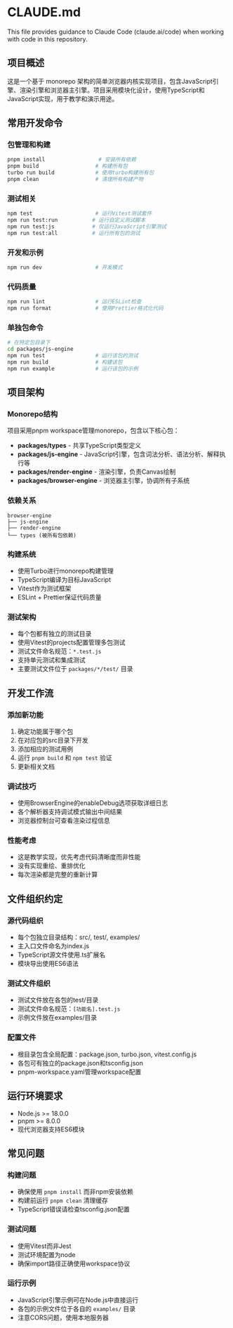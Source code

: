 # CLAUDE.md

This file provides guidance to Claude Code (claude.ai/code) when working with code in this repository.

## 项目概述

这是一个基于 monorepo 架构的简单浏览器内核实现项目，包含JavaScript引擎、渲染引擎和浏览器主引擎。项目采用模块化设计，使用TypeScript和JavaScript实现，用于教学和演示用途。

## 常用开发命令

### 包管理和构建
```bash
pnpm install                 # 安装所有依赖
pnpm build                  # 构建所有包
turbo run build             # 使用turbo构建所有包
pnpm clean                  # 清理所有构建产物
```

### 测试相关
```bash
npm test                    # 运行Vitest测试套件
npm run test:run           # 运行自定义测试脚本
npm run test:js            # 仅运行JavaScript引擎测试
npm run test:all           # 运行所有包的测试
```

### 开发和示例
```bash
npm run dev                 # 开发模式
```

### 代码质量
```bash
npm run lint                # 运行ESLint检查
npm run format              # 使用Prettier格式化代码
```

### 单独包命令
```bash
# 在特定包目录下
cd packages/js-engine
npm run test                # 运行该包的测试
npm run build               # 构建该包
npm run example             # 运行该包的示例
```

## 项目架构

### Monorepo结构
项目采用pnpm workspace管理monorepo，包含以下核心包：

- **packages/types** - 共享TypeScript类型定义
- **packages/js-engine** - JavaScript引擎，包含词法分析、语法分析、解释执行等
- **packages/render-engine** - 渲染引擎，负责Canvas绘制
- **packages/browser-engine** - 浏览器主引擎，协调所有子系统

### 依赖关系
```
browser-engine
├── js-engine
├── render-engine
└── types (被所有包依赖)
```

### 构建系统
- 使用Turbo进行monorepo构建管理
- TypeScript编译为目标JavaScript
- Vitest作为测试框架
- ESLint + Prettier保证代码质量

### 测试架构
- 每个包都有独立的测试目录
- 使用Vitest的projects配置管理多包测试
- 测试文件命名规范：`*.test.js`
- 支持单元测试和集成测试
- 主要测试文件位于 `packages/*/test/` 目录

## 开发工作流

### 添加新功能
1. 确定功能属于哪个包
2. 在对应包的src目录下开发
3. 添加相应的测试用例
4. 运行 `pnpm build` 和 `npm test` 验证
5. 更新相关文档

### 调试技巧
- 使用BrowserEngine的enableDebug选项获取详细日志
- 各个解析器支持调试模式输出中间结果
- 浏览器控制台可查看渲染过程信息

### 性能考虑
- 这是教学实现，优先考虑代码清晰度而非性能
- 没有实现重绘、重排优化
- 每次渲染都是完整的重新计算

## 文件组织约定

### 源代码组织
- 每个包独立目录结构：src/, test/, examples/
- 主入口文件命名为index.js
- TypeScript源文件使用.ts扩展名
- 模块导出使用ES6语法

### 测试文件组织
- 测试文件放在各包的test/目录
- 测试文件命名规范：`[功能名].test.js`
- 示例文件放在examples/目录

### 配置文件
- 根目录包含全局配置：package.json, turbo.json, vitest.config.js
- 各包可有独立的package.json和tsconfig.json
- pnpm-workspace.yaml管理workspace配置

## 运行环境要求

- Node.js >= 18.0.0
- pnpm >= 8.0.0
- 现代浏览器支持ES6模块

## 常见问题

### 构建问题
- 确保使用 `pnpm install` 而非npm安装依赖
- 构建前运行 `pnpm clean` 清理缓存
- TypeScript错误请检查tsconfig.json配置

### 测试问题
- 使用Vitest而非Jest
- 测试环境配置为node
- 确保import路径正确使用workspace协议

### 运行示例
- JavaScript引擎示例可在Node.js中直接运行
- 各包的示例文件位于各自的 `examples/` 目录
- 注意CORS问题，使用本地服务器